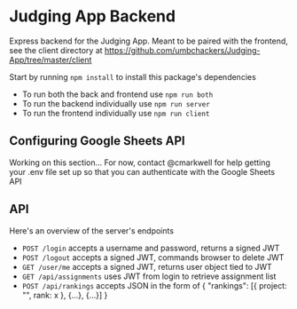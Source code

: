 # Judging App Backend

Express backend for the Judging App. Meant to be paired with the frontend, see the client directory at https://github.com/umbchackers/Judging-App/tree/master/client

Start by running `npm install` to install this package's dependencies

- To run both the back and frontend use `npm run both`
- To run the backend individually use `npm run server`
- To run the frontend individually use `npm run client`

## Configuring Google Sheets API

Working on this section... For now, contact @cmarkwell for help getting your .env file set up so that you can authenticate with the Google Sheets API

## API

Here's an overview of the server's endpoints

- `POST /login` accepts a username and password, returns a signed JWT
- `POST /logout` accepts a signed JWT, commands browser to delete JWT
- `GET /user/me` accepts a signed JWT, returns user object tied to JWT
- `GET /api/assignments` uses JWT from login to retrieve assignment list
- `POST /api/rankings` accepts JSON in the form of { "rankings": [{ project: "", rank: x }, {...}, {...}] }